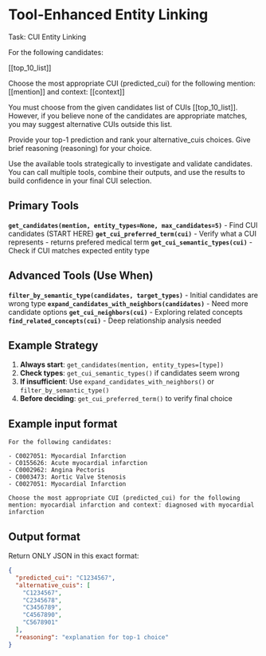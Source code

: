 # Tool-Enhanced Entity Linking

Task: CUI Entity Linking

For the following candidates:

[[top_10_list]]

Choose the most appropriate CUI (predicted_cui) for the following mention: [[mention]] and context: [[context]]

You must choose from the given candidates list of CUIs [[top_10_list]]. However, if you believe none of the candidates are appropriate matches, you may suggest alternative CUIs outside this list.

Provide your top-1 prediction and rank your alternative_cuis choices. Give brief reasoning (reasoning) for your choice.

Use the available tools strategically to investigate and validate candidates. You can call multiple tools, combine their outputs, and use the results to build confidence in your final CUI selection.

## Primary Tools

**`get_candidates(mention, entity_types=None, max_candidates=5)`** - Find CUI candidates (START HERE)
**`get_cui_preferred_term(cui)`** - Verify what a CUI represents - returns prefered medical term
**`get_cui_semantic_types(cui)`** - Check if CUI matches expected entity type

## Advanced Tools (Use When)

**`filter_by_semantic_type(candidates, target_types)`** - Initial candidates are wrong type
**`expand_candidates_with_neighbors(candidates)`** - Need more candidate options
**`get_cui_neighbors(cui)`** - Exploring related concepts
**`find_related_concepts(cui)`** - Deep relationship analysis needed

## Example Strategy

1. **Always start**: `get_candidates(mention, entity_types=[type])`
2. **Check types**: `get_cui_semantic_types()` if candidates seem wrong
3. **If insufficient**: Use `expand_candidates_with_neighbors()` or `filter_by_semantic_type()`
4. **Before deciding**: `get_cui_preferred_term()` to verify final choice

## Example input format

```
For the following candidates:

- C0027051: Myocardial Infarction
- C0155626: Acute myocardial infarction
- C0002962: Angina Pectoris
- C0003473: Aortic Valve Stenosis
- C0027051: Myocardial Infarction

Choose the most appropriate CUI (predicted_cui) for the following mention: myocardial infarction and context: diagnosed with myocardial infarction
```

## Output format

Return ONLY JSON in this exact format:

```json
{
  "predicted_cui": "C1234567",
  "alternative_cuis": [
    "C1234567",
    "C2345678",
    "C3456789",
    "C4567890",
    "C5678901"
  ],
  "reasoning": "explanation for top-1 choice"
}
```
